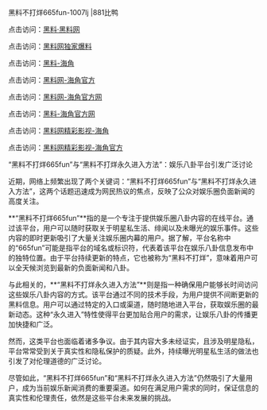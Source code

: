 黑料不打烊665fun-1007lj |881比鸭

点击访问：<a href="https://heiliaolvzlu3.pages.dev">黑料·黑料网</a>

点击访问：<a href="https://heiliaoyvnrda.pages.dev">黑料网独家爆料</a>


点击访问：<a href="https://heiliaoxrq8i9.pages.dev">黑料-海角</a>

点击访问：<a href="https://heiliao9wsbg3.pages.dev">黑料网-海角官方</a>

点击访问：<a href="https://heiliaoryrhyu.pages.de">黑料网-海角官方网</a>

点击访问：<a href="https://heiliaotlyq53.pages.dev">黑料-海角官方网</a>

点击访问：<a href="https://heiliaoxfe5rb.pages.dev">黑料网精彩影视-海角</a>

点击访问：<a href="https://heiliaox6jgh3.pages.dev">黑料网精彩影视-海角官方</a>

“黑料不打烊665fun”与“黑料不打烊永久进入方法”：娱乐八卦平台引发广泛讨论

近期，网络上频繁出现了两个关键词：“黑料不打烊665fun”与“黑料不打烊永久进入方法”，这两个话题迅速成为网民热议的焦点，反映了公众对娱乐圈负面新闻的高度关注。

**“黑料不打烊665fun”**指的是一个专注于提供娱乐圈八卦内容的在线平台。通过该平台，用户可以随时获取关于明星私生活、绯闻以及未曝光的娱乐事件。这些内容的即时更新吸引了大量关注娱乐圈内幕的用户。据了解，平台名称中的“665fun”可能是指平台的域名或标识符，代表着该平台在娱乐八卦信息发布中的独特位置。由于平台持续更新的特点，它也被称为“黑料不打烊”，意味着用户可以全天候浏览到最新的负面新闻和八卦。

与此相关的，**“黑料不打烊永久进入方法”**则是指一种确保用户能够长时间访问这些娱乐八卦内容的方式。该平台通过不同的技术手段，为用户提供不间断更新的黑料信息。用户可以通过特定的入口或渠道，随时随地进入平台，获取娱乐圈的最新动态。这种“永久进入”特性使得平台更加贴合用户的需求，让娱乐八卦的传播更加快捷和广泛。

然而，这类平台也面临着诸多争议。由于其内容大多未经证实，且涉及明星隐私，平台常常受到关于真实性和隐私保护的质疑。此外，持续曝光明星私生活的做法也引发了对伦理道德的广泛讨论。

尽管如此，“黑料不打烊665fun”和“黑料不打烊永久进入方法”仍然吸引了大量用户，成为当前娱乐新闻消费的重要渠道。如何在满足用户需求的同时，保证信息的真实性和伦理责任，依然是这些平台未来发展的挑战。
